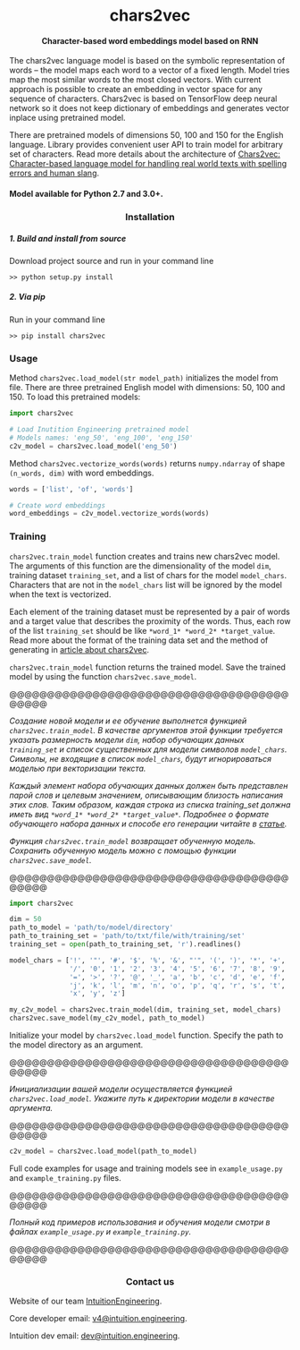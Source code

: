 <center> <h1>chars2vec </h1> </center>
<center> <h4>Character-based word embeddings model based on RNN</h4> </center>


The chars2vec language model is based on the symbolic representation of words 
– the model maps each word to a vector of a fixed length. Model tries map the 
most similar words to the most closed vectors. With current approach is possible 
to create an embedding in vector space for any sequence of characters. 
Chars2vec is based on TensorFlow deep neural network so it does not keep 
dictionary of embeddings and generates vector inplace using pretrained model.  

There are pretrained models of dimensions 50, 100 and 150 for the English 
language. Library provides convenient user API to train model for arbitrary 
set of characters.  Read more details about the architecture of [Chars2vec: 
Character-based language model for handling real world texts with spelling 
errors and human slang](https://towardsdatascience.com).

<h4>Model available for Python 2.7 and 3.0+.</h4>

<center> <h3>Installation </h3> </center>

<h5> 1. Build and install from source </h5>
Download project source and run in your command line

~~~shell
>> python setup.py install
~~~

<h5> 2. Via pip </h5>
Run in your command line

~~~shell
>> pip install chars2vec
~~~

### Usage

Method `chars2vec.load_model(str model_path)` initializes the model from file.
There are three pretrained English model with dimensions: 50, 100 and 150.
To load this pretrained models:

~~~python
import chars2vec

# Load Inutition Engineering pretrained model
# Models names: 'eng_50', 'eng_100', 'eng_150'
c2v_model = chars2vec.load_model('eng_50')
~~~ 
Method `chars2vec.vectorize_words(words)` returns `numpy.ndarray` of shape `(n_words, dim)` with word embeddings.

~~~python
words = ['list', 'of', 'words']

# Create word embeddings
word_embeddings = c2v_model.vectorize_words(words)
~~~

### Training

`chars2vec.train_model` function creates and trains new chars2vec model.
The arguments of this function are the dimensionality of the model `dim`,
training dataset `training_set`, and a list of chars for the model `model_chars`.
Characters that are not in the `model_chars` list will be ignored by the model
when the text is vectorized. 

Each element of the training dataset must be represented by a pair of words
and a target value that describes the proximity of the words. 
Thus, each row of the list `training_set` should be like `*word_1* *word_2* *target_value`.
Read more about the format of the training data set and the method 
of generating in [article about chars2vec](https://towardsdatascience.com).

`chars2vec.train_model` function returns the trained model.
Save the trained model by using the function `chars2vec.save_model`.


@@@@@@@@@@@@@@@@@@@@@@@@@@@@@@@@@@@@@@@@@@

*Создание новой модели и ее обучение выполнется функцией `chars2vec.train_model`.
В качестве аргументов этой функции требуется указать размерность модели `dim`,
набор обучающих данных `training_set` и список существенных для модели символов
`model_chars`. Символы, не входящие в список `model_chars`, 
будут игнорироваться моделью при векторизации текста.*

*Каждый элемент набора обучающих данных должен быть представлен парой слов и
целевым значением, описывающим близость написания этих слов. Таким образом, каждая 
строка из списка training_set должна иметь вид `*word_1* *word_2* *target_value*`.
Подробнее о формате обучающего набора данных и способе его генерации читайте в 
[статье](https://towardsdatascience.com).*

*Функция `chars2vec.train_model` возвращает обученную модель. 
Сохранить обученную модель можно с помощью функции `chars2vec.save_model`.*

@@@@@@@@@@@@@@@@@@@@@@@@@@@@@@@@@@@@@@@@@@


~~~python
import chars2vec

dim = 50
path_to_model = 'path/to/model/directory'
path_to_training_set = 'path/to/txt/file/with/training/set'
training_set = open(path_to_training_set, 'r').readlines()

model_chars = ['!', '"', '#', '$', '%', '&', "'", '(', ')', '*', '+', ',', '-', '.',
               '/', '0', '1', '2', '3', '4', '5', '6', '7', '8', '9', ':', ';', '<',
               '=', '>', '?', '@', '_', 'a', 'b', 'c', 'd', 'e', 'f', 'g', 'h', 'i',
               'j', 'k', 'l', 'm', 'n', 'o', 'p', 'q', 'r', 's', 't', 'u', 'v', 'w',
               'x', 'y', 'z']

my_c2v_model = chars2vec.train_model(dim, training_set, model_chars)
chars2vec.save_model(my_c2v_model, path_to_model)
~~~

Initialize your model by `chars2vec.load_model` function.
Specify the path to the model directory as an argument.


@@@@@@@@@@@@@@@@@@@@@@@@@@@@@@@@@@@@@@@@@@

*Инициализации вашей модели осуществляется функцией `chars2vec.load_model`.
Укажите путь к директории модели в качестве аргумента.*
 
@@@@@@@@@@@@@@@@@@@@@@@@@@@@@@@@@@@@@@@@@@


~~~python
c2v_model = chars2vec.load_model(path_to_model)
~~~

Full code examples for usage and training models see in `example_usage.py` and `example_training.py` files.


@@@@@@@@@@@@@@@@@@@@@@@@@@@@@@@@@@@@@@@@@@

*Полный код примеров использования и обучения модели смотри в файлах `example_usage.py` и `example_training.py`.*

@@@@@@@@@@@@@@@@@@@@@@@@@@@@@@@@@@@@@@@@@@


<center> <h3>Contact us</h3> </center>

Website of our team [IntuitionEngineering](https://intuition.engineering).

Core developer email: v4@intuition.engineering.

Intuition dev email: dev@intuition.engineering.
